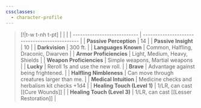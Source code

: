 ```yaml
---
cssclasses:
  - character-profile
---
```


> [!|t-w t-nh t-pt]
|                             |                                               |
| --------------------------- | --------------------------------------------- |
| **Passive Perception**      | 14                                            |
| **Passive Insight**         | 10                                            |
| **Darkvision**              | 300 ft.                                       |
| **Languages Known**         | Common, Halfling, Draconic, Dwarven           |
| **Armor Proficiencies**     | Light, Medium, Heavy, Shields                          |
| **Weapon Proficiencies** | Simple weapons, Martial weapons |
| **Lucky**                   | Reroll 1s and use the new roll.               |
| **Brave**                   | Advantage against being frightened.           |
| **Halfling Nimbleness**     | Can move through creatures larger than me.    |
| **Medical Intuition**       | Medicine checks and herbalism kit checks +1d4 |
| **Healing Touch (Level 1)** | 1/LR, can cast [[Cure Wounds]]                |
| **Healing Touch (Level 3)** | 1/LR, can cast [[Lesser Restoration]]         |
